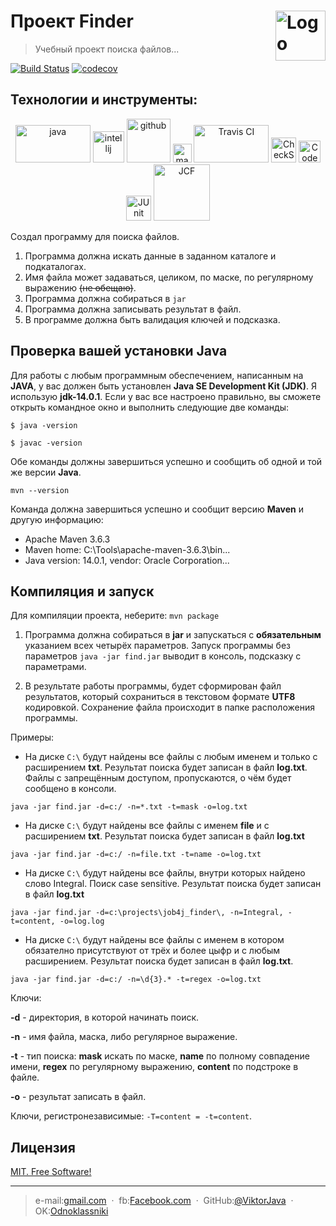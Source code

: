 # Проект Finder [<img alt="Logo" src="images/logo.png" height="80" align="right"/>](https://www.vectorlogo.zone)
> Учебный проект поиска файлов...

[![Build Status](https://app.travis-ci.com/ViktorJava/Job4j_finder.svg?branch=master)](https://app.travis-ci.com/ViktorJava/Job4j_finder)
[![codecov](https://codecov.io/gh/ViktorJava/Job4j_finder/branch/master/graph/badge.svg?token=tt2knqhxMN)](https://codecov.io/gh/ViktorJava/Job4j_finder)

## Технологии и инструменты:
<p align="center">
<img src="https://www.vectorlogo.zone/logos/java/java-ar21.svg" alt="java" width="120" height="60"/>
<img src="images/idea.png" alt="intellij" height="50"/>
<img src="https://www.vectorlogo.zone/logos/github/github-ar21.svg" alt="github" height="70"/>
<img src="images/maven.png" alt="maven" height="30"/>
<img src="https://www.vectorlogo.zone/logos/travis-ci/travis-ci-ar21.svg" alt="Travis CI" width="120" height="60"/>
<img src="images/checkstyle.png" alt="CheckStyle"  height="40"/>
<img src="images/codecov.png" alt="Codecov"  height="35"/>
<img src="images/junit.png" alt="JUnit"  height="40"/>
<img src="images/jcf.png" alt="JCF"  width="90"/>
</p>

 Создал программу для поиска файлов.

1. Программа должна искать данные в заданном каталоге и подкаталогах.
2. Имя файла может задаваться, целиком, по маске, по регулярному выражению ~~(не обещаю)~~.
3. Программа должна собираться в `jar` 
4. Программа должна записывать результат в файл.
5. В программе должна быть валидация ключей и подсказка.

## Проверка вашей установки Java
Для работы с любым программным обеспечением, написанным на **JAVA**, 
у вас должен быть установлен **Java SE Development Kit (JDK)**. Я использую **jdk-14.0.1**. 
Если у вас все настроено правильно, вы сможете открыть командное окно и выполнить следующие две команды:

`$ java -version`

`$ javac -version`

Обе команды должны завершиться успешно и сообщить об одной и той же версии **Java**.

`mvn --version`

Команда должна завершиться успешно и сообщит версию **Maven** и другую информацию:
- Apache Maven 3.6.3
- Maven home: C:\Tools\apache-maven-3.6.3\bin\...
- Java version: 14.0.1, vendor: Oracle Corporation...

## Компиляция и запуск
Для компиляции проекта, неберите: `mvn package`

1. Программа должна собираться в **jar** и запускаться с **обязательным** указанием всех четырёх параметров.
Запуск программы без параметров `java -jar find.jar` выводит в консоль, подсказку с параметрами.

2. В результате работы программы, будет сформирован файл результатов, который сохраниться 
в текстовом формате **UTF8** кодировкой. Сохранение файла происходит в папке расположения программы.

Примеры:

* На диске `C:\` будут найдены все файлы с любым именем и только с расширением **txt**. 
Результат поиска будет записан в файл **log.txt**. Файлы с запрещённым доступом, пропускаются,
о чём будет сообщено в консоли.

`java -jar find.jar -d=c:/ -n=*.txt -t=mask -o=log.txt`

* На диске `C:\` будут найдены все файлы с именем **file** и с расширением **txt**. 
Результат поиска будет записан в файл **log.txt**

`java -jar find.jar -d=c:/ -n=file.txt -t=name -o=log.txt`

* На диске `C:\` будут найдены все файлы, внутри которых найдено слово Integral. Поиск case sensitive.
Результат поиска будет записан в файл **log.txt**

`java -jar find.jar -d=c:\projects\job4j_finder\, -n=Integral, -t=content, -o=log.log`

* На диске `C:\` будут найдены все файлы с именем в котором обязателно присутствуют от трёх и более цыфр 
и с любым расширением. Результат поиска будет записан в файл **log.txt**.

`java -jar find.jar -d=c:/ -n=\d{3}.* -t=regex -o=log.txt`

Ключи:

**-d** - директория, в которой начинать поиск.<p>
**-n** - имя файла, маска, либо регулярное выражение.<p>
**-t** - тип поиска: **mask** искать по маске, **name** по полному совпадение имени, **regex** по регулярному выражению,
         **content** по подстроке в файле.<p>
**-o** - результат записать в файл.<p>
Ключи, регистронезависимые: `-T=content = -t=content`. 

## Лицензия
	
[MIT. Free Software!](https://github.com/ViktorJava/job4j/tree/master/LICENSE)

---

>e-mail:[gmail.com](mailto:gipsyscrew@gmail.com) &nbsp;&middot;&nbsp;
>fb:[Facebook.com](https://www.facebook.com/viktor.vdovichenko) &nbsp;&middot;&nbsp;
> GitHub:[@ViktorJava](https://github.com/ViktorJava) &nbsp;&middot;&nbsp;
> OK:[Odnoklassniki](https://ok.ru/profile/571539586668)

